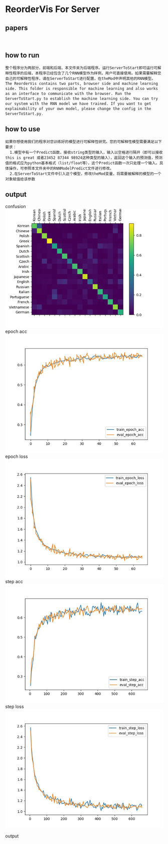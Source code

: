 # ReorderVis For Server

## papers

```shell


```



## how to run


    整个程序分为两部分，前端和后端，本文件夹为后端程序。运行ServerToStart即可运行可解释性程序的后端，本程序已经包含了几个RNN模型作为样例，用户可直接使用。如果需要解释您自己的可解释性程序，请在ServerToStart进行配置，在theMod中声明其他的RNN模型。
    The ReorderVis contains two parts, browser side and machine learning side. This folder is responsible for machine learning and also works as an interface to communicate with the browser. Run the ServerToStart.py to establish the machine learning side. You can try our system with the RNN model we have trained. If you want to get explainability of your own model, please change the config in the ServerToStart.py.



## how to use


    如果你想使用我们的程序对您训练好的模型进行可解释性研究。您的可解释性模型需要满足以下要求：
      1.模型中有一个Predict函数，接收string类型的输入，输入以空格进行隔开（即可以接收 this is great 或者23452 87344 98924这种类型的输入），返回这个输入的预测值，预测值的格式应为python基本格式（list/float等），这个Predict函数一次只处理一个输入。具体操作，可参照本文件夹中的RNNModelPredict文件进行修改。
      2.在ServerToStart文件中引入这个模型，修改theMod变量，将需要被解释的模型的一个对象赋值给该参数


## output

confusion  
![Alt](./output/confusion.png)  
epoch acc  
![Alt](./output/epoch_acc.jpg)  
epoch loss  
![Alt](./output/epoch_loss.jpg)  
step acc  
![Alt](./output/step_acc.jpg)  
step loss  
![Alt](./output/step_loss.jpg)  

output  
```shell


```
